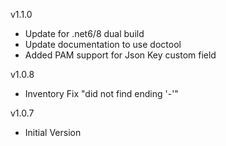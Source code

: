 v1.1.0
- Update for .net6/8 dual build
- Update documentation to use doctool
- Added PAM support for Json Key custom field

v1.0.8
- Inventory Fix "did not find ending '-'"

v1.0.7
- Initial Version
